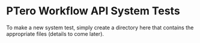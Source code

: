 # PTero Workflow API System Tests
To make a new system test, simply create a directory here that contains the
appropriate files (details to come later).
